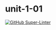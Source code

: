 # unit-1-01
[![GitHub Super-Linter](https://github.com/jackmcandrew19/unit-1-01/workflows/Lint%20Code%20Base/badge.svg)](https://github.com/marketplace/actions/super-linter)
